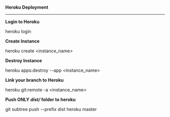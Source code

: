 **Heroku Deployment**

___

**Login to Heroku**

heroku login

**Create Instance**

heroku create <instance_name>

**Destroy Instance**

heroku apps:destroy --app <instance_name>

**Link your branch to Heroku**

heroku git:remote -a <instance_name>

**Push ONLY *dist/* folder to heroku**

git subtree push --prefix dist heroku master




